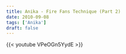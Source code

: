 ```yaml
---
title: Anika - Fire Fans Technique (Part 2)
date: 2010-09-08
tags: ['Anika']
draft: false
---
```

{{< youtube VPeOGn5YydE >}}
